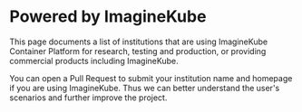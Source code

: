 # Powered by ImagineKube

This page documents a list of institutions that are using ImagineKube Container Platform for research, testing and production, or providing commercial products including ImagineKube.

You can open a Pull Request to submit your institution name and homepage if you are using ImagineKube. Thus we can better understand the user's scenarios and further improve the project.

